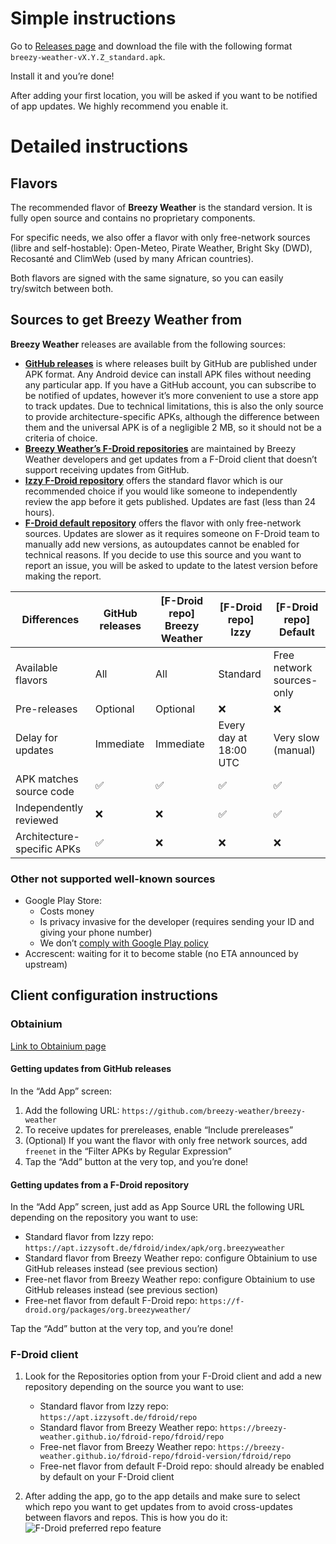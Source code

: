 # Simple instructions

Go to [Releases page](https://github.com/breezy-weather/breezy-weather/releases) and download the file with the following format `breezy-weather-vX.Y.Z_standard.apk`.

Install it and you’re done!

After adding your first location, you will be asked if you want to be notified of app updates. We highly recommend you enable it.


# Detailed instructions

## Flavors

The recommended flavor of **Breezy Weather** is the standard version. It is fully open source and contains no proprietary components.

For specific needs, we also offer a flavor with only free-network sources (libre and self-hostable): Open-Meteo, Pirate Weather, Bright Sky (DWD), Recosanté and ClimWeb (used by many African countries).

Both flavors are signed with the same signature, so you can easily try/switch between both.


## Sources to get Breezy Weather from

**Breezy Weather** releases are available from the following sources:
- **[GitHub releases](https://github.com/breezy-weather/breezy-weather/releases)** is where releases built by GitHub are published under APK format. Any Android device can install APK files without needing any particular app. If you have a GitHub account, you can subscribe to be notified of updates, however it’s more convenient to use a store app to track updates. Due to technical limitations, this is also the only source to provide architecture-specific APKs, although the difference between them and the universal APK is of a negligible 2 MB, so it should not be a criteria of choice.
- **[Breezy Weather’s F-Droid repositories](https://github.com/breezy-weather/fdroid-repo/blob/main/README.md)** are maintained by Breezy Weather developers and get updates from a F-Droid client that doesn’t support receiving updates from GitHub.
- **[Izzy F-Droid repository](https://apt.izzysoft.de/fdroid/index/info)** offers the standard flavor which is our recommended choice if you would like someone to independently review the app before it gets published. Updates are fast (less than 24 hours).
- **[F-Droid default repository](https://f-droid.org/packages/org.breezyweather/)** offers the flavor with only free-network sources. Updates are slower as it requires someone on F-Droid team to manually add new versions, as autoupdates cannot be enabled for technical reasons. If you decide to use this source and you want to report an issue, you will be asked to update to the latest version before making the report.

| Differences                | GitHub releases | [F-Droid repo] Breezy Weather | [F-Droid repo] Izzy    | [F-Droid repo] Default    |
|----------------------------|-----------------|-------------------------------|------------------------|---------------------------|
| Available flavors          | All             | All                           | Standard               | Free network sources-only |
| Pre-releases               | Optional        | Optional                      | ❌                      | ❌                         |
| Delay for updates          | Immediate       | Immediate                     | Every day at 18:00 UTC | Very slow (manual)        |
| APK matches source code    | ✅               | ✅                             | ✅                      | ✅                         |
| Independently reviewed     | ❌               | ❌                             | ✅                      | ✅                         |
| Architecture-specific APKs | ✅               | ❌                             | ❌                      | ❌                         |


### Other not supported well-known sources

- Google Play Store:
  - Costs money
  - Is privacy invasive for the developer (requires sending your ID and giving your phone number)
  - We don’t [comply with Google Play policy](https://github.com/breezy-weather/breezy-weather/issues/31)
- Accrescent: waiting for it to become stable (no ETA announced by upstream)


## Client configuration instructions

### Obtainium

[Link to Obtainium page](https://github.com/ImranR98/Obtainium/blob/main/README.md)

#### Getting updates from GitHub releases

In the “Add App” screen:
1. Add the following URL: `https://github.com/breezy-weather/breezy-weather`
2. To receive updates for prereleases, enable “Include prereleases”
3. (Optional) If you want the flavor with only free network sources, add `freenet` in the “Filter APKs by Regular Expression”
4. Tap the “Add” button at the very top, and you’re done!

#### Getting updates from a F-Droid repository

In the “Add App” screen, just add as App Source URL the following URL depending on the repository you want to use:
   - Standard flavor from Izzy repo: `https://apt.izzysoft.de/fdroid/index/apk/org.breezyweather`
   - Standard flavor from Breezy Weather repo: configure Obtainium to use GitHub releases instead (see previous section)
   - Free-net flavor from Breezy Weather repo: configure Obtainium to use GitHub releases instead (see previous section)
   - Free-net flavor from default F-Droid repo: `https://f-droid.org/packages/org.breezyweather/`

Tap the “Add” button at the very top, and you’re done!


### F-Droid client

1) Look for the Repositories option from your F-Droid client and add a new repository depending on the source you want to use:
   - Standard flavor from Izzy repo: `https://apt.izzysoft.de/fdroid/repo`
   - Standard flavor from Breezy Weather repo: `https://breezy-weather.github.io/fdroid-repo/fdroid/repo`
   - Free-net flavor from Breezy Weather repo: `https://breezy-weather.github.io/fdroid-repo/fdroid-version/fdroid/repo`
   - Free-net flavor from default F-Droid repo: should already be enabled by default on your F-Droid client

2) After adding the app, go to the app details and make sure to select which repo you want to get updates from to avoid cross-updates between flavors and repos. This is how you do it:
![F-Droid preferred repo feature](docs/fdroid_client_config.png)
